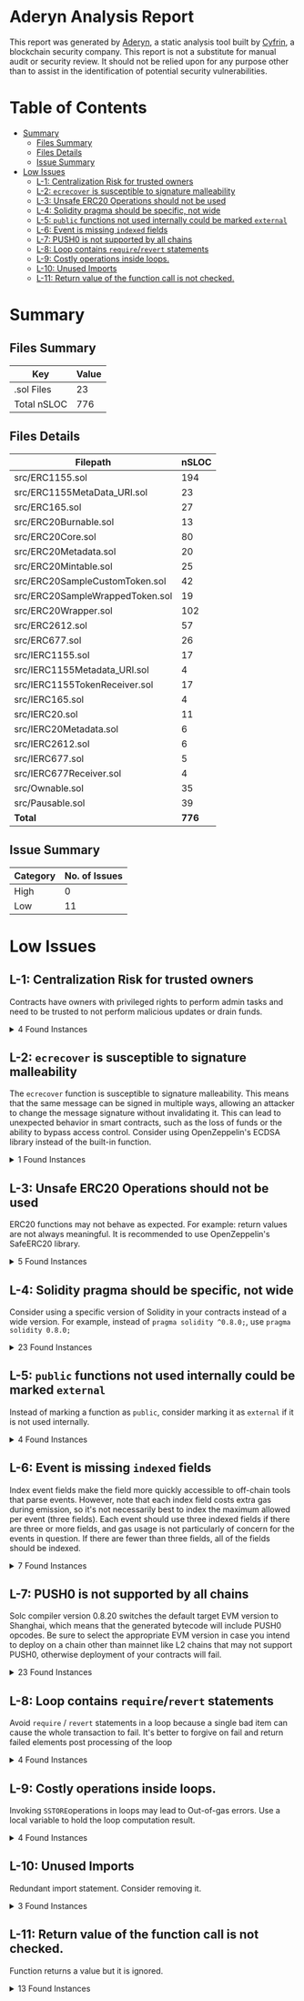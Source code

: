 # Aderyn Analysis Report

This report was generated by [Aderyn](https://github.com/Cyfrin/aderyn), a static analysis tool built by [Cyfrin](https://cyfrin.io), a blockchain security company. This report is not a substitute for manual audit or security review. It should not be relied upon for any purpose other than to assist in the identification of potential security vulnerabilities.
# Table of Contents

- [Summary](#summary)
  - [Files Summary](#files-summary)
  - [Files Details](#files-details)
  - [Issue Summary](#issue-summary)
- [Low Issues](#low-issues)
  - [L-1: Centralization Risk for trusted owners](#l-1-centralization-risk-for-trusted-owners)
  - [L-2: `ecrecover` is susceptible to signature malleability](#l-2-ecrecover-is-susceptible-to-signature-malleability)
  - [L-3: Unsafe ERC20 Operations should not be used](#l-3-unsafe-erc20-operations-should-not-be-used)
  - [L-4: Solidity pragma should be specific, not wide](#l-4-solidity-pragma-should-be-specific-not-wide)
  - [L-5: `public` functions not used internally could be marked `external`](#l-5-public-functions-not-used-internally-could-be-marked-external)
  - [L-6: Event is missing `indexed` fields](#l-6-event-is-missing-indexed-fields)
  - [L-7: PUSH0 is not supported by all chains](#l-7-push0-is-not-supported-by-all-chains)
  - [L-8: Loop contains `require`/`revert` statements](#l-8-loop-contains-requirerevert-statements)
  - [L-9: Costly operations inside loops.](#l-9-costly-operations-inside-loops)
  - [L-10: Unused Imports](#l-10-unused-imports)
  - [L-11: Return value of the function call is not checked.](#l-11-return-value-of-the-function-call-is-not-checked)


# Summary

## Files Summary

| Key | Value |
| --- | --- |
| .sol Files | 23 |
| Total nSLOC | 776 |


## Files Details

| Filepath | nSLOC |
| --- | --- |
| src/ERC1155.sol | 194 |
| src/ERC1155MetaData_URI.sol | 23 |
| src/ERC165.sol | 27 |
| src/ERC20Burnable.sol | 13 |
| src/ERC20Core.sol | 80 |
| src/ERC20Metadata.sol | 20 |
| src/ERC20Mintable.sol | 25 |
| src/ERC20SampleCustomToken.sol | 42 |
| src/ERC20SampleWrappedToken.sol | 19 |
| src/ERC20Wrapper.sol | 102 |
| src/ERC2612.sol | 57 |
| src/ERC677.sol | 26 |
| src/IERC1155.sol | 17 |
| src/IERC1155Metadata_URI.sol | 4 |
| src/IERC1155TokenReceiver.sol | 17 |
| src/IERC165.sol | 4 |
| src/IERC20.sol | 11 |
| src/IERC20Metadata.sol | 6 |
| src/IERC2612.sol | 6 |
| src/IERC677.sol | 5 |
| src/IERC677Receiver.sol | 4 |
| src/Ownable.sol | 35 |
| src/Pausable.sol | 39 |
| **Total** | **776** |


## Issue Summary

| Category | No. of Issues |
| --- | --- |
| High | 0 |
| Low | 11 |


# Low Issues

## L-1: Centralization Risk for trusted owners

Contracts have owners with privileged rights to perform admin tasks and need to be trusted to not perform malicious updates or drain funds.

<details><summary>4 Found Instances</summary>


- Found in src/ERC20SampleCustomToken.sol [Line: 44](src/ERC20SampleCustomToken.sol#L44)

	```solidity
	contract ERC20SampleCustomToken is ERC20Core, ERC20Metadata, ERC20Mintable, ERC20Burnable, Pausable, Ownable, ERC2612, ERC677, ERC165 {
	```

- Found in src/ERC20SampleCustomToken.sol [Line: 63](src/ERC20SampleCustomToken.sol#L63)

	```solidity
	    function mint(address _to, uint256 _value) public override pausable onlyOwner returns (bool) {
	```

- Found in src/ERC20SampleWrappedToken.sol [Line: 24](src/ERC20SampleWrappedToken.sol#L24)

	```solidity
	contract ERC20SampleWrappedToken is ERC20Core, ERC20Metadata, ERC20Wrapper, Ownable {
	```

- Found in src/Ownable.sol [Line: 47](src/Ownable.sol#L47)

	```solidity
	    function transferOwnership(address newOwner) public virtual onlyOwner {
	```

</details>



## L-2: `ecrecover` is susceptible to signature malleability

The `ecrecover` function is susceptible to signature malleability. This means that the same message can be signed in multiple ways, allowing an attacker to change the message signature without invalidating it. This can lead to unexpected behavior in smart contracts, such as the loss of funds or the ability to bypass access control. Consider using OpenZeppelin's ECDSA library instead of the built-in function.

<details><summary>1 Found Instances</summary>


- Found in src/ERC2612.sol [Line: 120](src/ERC2612.sol#L120)

	```solidity
	        address signer = ecrecover(digest, v, r, s);
	```

</details>



## L-3: Unsafe ERC20 Operations should not be used

ERC20 functions may not behave as expected. For example: return values are not always meaningful. It is recommended to use OpenZeppelin's SafeERC20 library.

<details><summary>5 Found Instances</summary>


- Found in src/ERC20Wrapper.sol [Line: 203](src/ERC20Wrapper.sol#L203)

	```solidity
	        ERC20Core(underlying()).transferFrom(msg.sender, address(this), _value);
	```

- Found in src/ERC20Wrapper.sol [Line: 252](src/ERC20Wrapper.sol#L252)

	```solidity
	        ERC20Core(underlying()).transferFrom(msg.sender, address(this), _value);
	```

- Found in src/ERC20Wrapper.sol [Line: 293](src/ERC20Wrapper.sol#L293)

	```solidity
	        ERC20Core(underlying()).transfer(msg.sender, _value);
	```

- Found in src/ERC20Wrapper.sol [Line: 334](src/ERC20Wrapper.sol#L334)

	```solidity
	        ERC20Core(underlying()).transfer(msg.sender, _value);
	```

- Found in src/ERC677.sol [Line: 51](src/ERC677.sol#L51)

	```solidity
	        super.transfer(to, value);
	```

</details>



## L-4: Solidity pragma should be specific, not wide

Consider using a specific version of Solidity in your contracts instead of a wide version. For example, instead of `pragma solidity ^0.8.0;`, use `pragma solidity 0.8.0;`

<details><summary>23 Found Instances</summary>


- Found in src/ERC1155.sol [Line: 2](src/ERC1155.sol#L2)

	```solidity
	pragma solidity ^0.8.28;
	```

- Found in src/ERC1155MetaData_URI.sol [Line: 2](src/ERC1155MetaData_URI.sol#L2)

	```solidity
	pragma solidity ^0.8.28;
	```

- Found in src/ERC165.sol [Line: 2](src/ERC165.sol#L2)

	```solidity
	pragma solidity ^0.8.28;
	```

- Found in src/ERC20Burnable.sol [Line: 2](src/ERC20Burnable.sol#L2)

	```solidity
	pragma solidity ^0.8.28;
	```

- Found in src/ERC20Core.sol [Line: 2](src/ERC20Core.sol#L2)

	```solidity
	pragma solidity ^0.8.28;
	```

- Found in src/ERC20Metadata.sol [Line: 2](src/ERC20Metadata.sol#L2)

	```solidity
	pragma solidity ^0.8.28;
	```

- Found in src/ERC20Mintable.sol [Line: 2](src/ERC20Mintable.sol#L2)

	```solidity
	pragma solidity ^0.8.28;
	```

- Found in src/ERC20SampleCustomToken.sol [Line: 2](src/ERC20SampleCustomToken.sol#L2)

	```solidity
	pragma solidity ^0.8.28;
	```

- Found in src/ERC20SampleWrappedToken.sol [Line: 2](src/ERC20SampleWrappedToken.sol#L2)

	```solidity
	pragma solidity ^0.8.28;
	```

- Found in src/ERC20Wrapper.sol [Line: 2](src/ERC20Wrapper.sol#L2)

	```solidity
	pragma solidity ^0.8.28;
	```

- Found in src/ERC2612.sol [Line: 2](src/ERC2612.sol#L2)

	```solidity
	pragma solidity ^0.8.28;
	```

- Found in src/ERC677.sol [Line: 2](src/ERC677.sol#L2)

	```solidity
	pragma solidity ^0.8.28;
	```

- Found in src/IERC1155.sol [Line: 2](src/IERC1155.sol#L2)

	```solidity
	pragma solidity ^0.8.28;
	```

- Found in src/IERC1155Metadata_URI.sol [Line: 2](src/IERC1155Metadata_URI.sol#L2)

	```solidity
	pragma solidity ^0.8.28;
	```

- Found in src/IERC1155TokenReceiver.sol [Line: 2](src/IERC1155TokenReceiver.sol#L2)

	```solidity
	pragma solidity ^0.8.28;
	```

- Found in src/IERC165.sol [Line: 2](src/IERC165.sol#L2)

	```solidity
	pragma solidity ^0.8.28;
	```

- Found in src/IERC20.sol [Line: 2](src/IERC20.sol#L2)

	```solidity
	pragma solidity ^0.8.28;
	```

- Found in src/IERC20Metadata.sol [Line: 2](src/IERC20Metadata.sol#L2)

	```solidity
	pragma solidity ^0.8.28;
	```

- Found in src/IERC2612.sol [Line: 2](src/IERC2612.sol#L2)

	```solidity
	pragma solidity ^0.8.28;
	```

- Found in src/IERC677.sol [Line: 2](src/IERC677.sol#L2)

	```solidity
	pragma solidity ^0.8.28;
	```

- Found in src/IERC677Receiver.sol [Line: 2](src/IERC677Receiver.sol#L2)

	```solidity
	pragma solidity ^0.8.28;
	```

- Found in src/Ownable.sol [Line: 2](src/Ownable.sol#L2)

	```solidity
	pragma solidity ^0.8.28;
	```

- Found in src/Pausable.sol [Line: 2](src/Pausable.sol#L2)

	```solidity
	pragma solidity ^0.8.28;
	```

</details>



## L-5: `public` functions not used internally could be marked `external`

Instead of marking a function as `public`, consider marking it as `external` if it is not used internally.

<details><summary>4 Found Instances</summary>


- Found in src/ERC20SampleCustomToken.sol [Line: 69](src/ERC20SampleCustomToken.sol#L69)

	```solidity
	    function burn(uint256 _value) public override pausable returns (bool) {
	```

- Found in src/ERC20SampleCustomToken.sol [Line: 75](src/ERC20SampleCustomToken.sol#L75)

	```solidity
	    function burn(address _from, uint256 _value) public pausable returns (bool) {
	```

- Found in src/ERC20SampleCustomToken.sol [Line: 81](src/ERC20SampleCustomToken.sol#L81)

	```solidity
	    function decimals() public pure override returns (uint8) {
	```

- Found in src/ERC20SampleWrappedToken.sol [Line: 35](src/ERC20SampleWrappedToken.sol#L35)

	```solidity
	    function decimals() public pure override returns (uint8) {
	```

</details>



## L-6: Event is missing `indexed` fields

Index event fields make the field more quickly accessible to off-chain tools that parse events. However, note that each index field costs extra gas during emission, so it's not necessarily best to index the maximum allowed per event (three fields). Each event should use three indexed fields if there are three or more fields, and gas usage is not particularly of concern for the events in question. If there are fewer than three fields, all of the fields should be indexed.

<details><summary>7 Found Instances</summary>


- Found in src/ERC20SampleCustomToken.sol [Line: 46](src/ERC20SampleCustomToken.sol#L46)

	```solidity
	    event SCT_Minted(address indexed toAccount, uint256 amount);
	```

- Found in src/ERC20SampleCustomToken.sol [Line: 47](src/ERC20SampleCustomToken.sol#L47)

	```solidity
	    event SCT_Burned(address indexed fromAccount, uint256 amount);
	```

- Found in src/IERC1155.sol [Line: 14](src/IERC1155.sol#L14)

	```solidity
	    event ApprovalForAll(address indexed _owner, address indexed _operator, bool _approved);
	```

- Found in src/IERC1155.sol [Line: 15](src/IERC1155.sol#L15)

	```solidity
	    event URI(string _value, uint256 indexed _id);
	```

- Found in src/IERC20.sol [Line: 16](src/IERC20.sol#L16)

	```solidity
	    event Transfer(address indexed _from, address indexed _to, uint256 _value);
	```

- Found in src/IERC20.sol [Line: 22](src/IERC20.sol#L22)

	```solidity
	    event Approval(address indexed _owner, address indexed _spender, uint256 _value);
	```

- Found in src/IERC677.sol [Line: 11](src/IERC677.sol#L11)

	```solidity
	    event Transfer(address from, address to, uint256 value, bytes data);
	```

</details>



## L-7: PUSH0 is not supported by all chains

Solc compiler version 0.8.20 switches the default target EVM version to Shanghai, which means that the generated bytecode will include PUSH0 opcodes. Be sure to select the appropriate EVM version in case you intend to deploy on a chain other than mainnet like L2 chains that may not support PUSH0, otherwise deployment of your contracts will fail.

<details><summary>23 Found Instances</summary>


- Found in src/ERC1155.sol [Line: 2](src/ERC1155.sol#L2)

	```solidity
	pragma solidity ^0.8.28;
	```

- Found in src/ERC1155MetaData_URI.sol [Line: 2](src/ERC1155MetaData_URI.sol#L2)

	```solidity
	pragma solidity ^0.8.28;
	```

- Found in src/ERC165.sol [Line: 2](src/ERC165.sol#L2)

	```solidity
	pragma solidity ^0.8.28;
	```

- Found in src/ERC20Burnable.sol [Line: 2](src/ERC20Burnable.sol#L2)

	```solidity
	pragma solidity ^0.8.28;
	```

- Found in src/ERC20Core.sol [Line: 2](src/ERC20Core.sol#L2)

	```solidity
	pragma solidity ^0.8.28;
	```

- Found in src/ERC20Metadata.sol [Line: 2](src/ERC20Metadata.sol#L2)

	```solidity
	pragma solidity ^0.8.28;
	```

- Found in src/ERC20Mintable.sol [Line: 2](src/ERC20Mintable.sol#L2)

	```solidity
	pragma solidity ^0.8.28;
	```

- Found in src/ERC20SampleCustomToken.sol [Line: 2](src/ERC20SampleCustomToken.sol#L2)

	```solidity
	pragma solidity ^0.8.28;
	```

- Found in src/ERC20SampleWrappedToken.sol [Line: 2](src/ERC20SampleWrappedToken.sol#L2)

	```solidity
	pragma solidity ^0.8.28;
	```

- Found in src/ERC20Wrapper.sol [Line: 2](src/ERC20Wrapper.sol#L2)

	```solidity
	pragma solidity ^0.8.28;
	```

- Found in src/ERC2612.sol [Line: 2](src/ERC2612.sol#L2)

	```solidity
	pragma solidity ^0.8.28;
	```

- Found in src/ERC677.sol [Line: 2](src/ERC677.sol#L2)

	```solidity
	pragma solidity ^0.8.28;
	```

- Found in src/IERC1155.sol [Line: 2](src/IERC1155.sol#L2)

	```solidity
	pragma solidity ^0.8.28;
	```

- Found in src/IERC1155Metadata_URI.sol [Line: 2](src/IERC1155Metadata_URI.sol#L2)

	```solidity
	pragma solidity ^0.8.28;
	```

- Found in src/IERC1155TokenReceiver.sol [Line: 2](src/IERC1155TokenReceiver.sol#L2)

	```solidity
	pragma solidity ^0.8.28;
	```

- Found in src/IERC165.sol [Line: 2](src/IERC165.sol#L2)

	```solidity
	pragma solidity ^0.8.28;
	```

- Found in src/IERC20.sol [Line: 2](src/IERC20.sol#L2)

	```solidity
	pragma solidity ^0.8.28;
	```

- Found in src/IERC20Metadata.sol [Line: 2](src/IERC20Metadata.sol#L2)

	```solidity
	pragma solidity ^0.8.28;
	```

- Found in src/IERC2612.sol [Line: 2](src/IERC2612.sol#L2)

	```solidity
	pragma solidity ^0.8.28;
	```

- Found in src/IERC677.sol [Line: 2](src/IERC677.sol#L2)

	```solidity
	pragma solidity ^0.8.28;
	```

- Found in src/IERC677Receiver.sol [Line: 2](src/IERC677Receiver.sol#L2)

	```solidity
	pragma solidity ^0.8.28;
	```

- Found in src/Ownable.sol [Line: 2](src/Ownable.sol#L2)

	```solidity
	pragma solidity ^0.8.28;
	```

- Found in src/Pausable.sol [Line: 2](src/Pausable.sol#L2)

	```solidity
	pragma solidity ^0.8.28;
	```

</details>



## L-8: Loop contains `require`/`revert` statements

Avoid `require` / `revert` statements in a loop because a single bad item can cause the whole transaction to fail. It's better to forgive on fail and return failed elements post processing of the loop

<details><summary>4 Found Instances</summary>


- Found in src/ERC1155.sol [Line: 366](src/ERC1155.sol#L366)

	```solidity
	        for (uint256 i = 0; i < _ids.length; i++) {
	```

- Found in src/ERC1155.sol [Line: 421](src/ERC1155.sol#L421)

	```solidity
	        for (uint256 i = 0; i < _ids.length; i++) {
	```

- Found in src/ERC1155.sol [Line: 467](src/ERC1155.sol#L467)

	```solidity
	        for (uint256 i = 0; i < _ids.length; i++) {
	```

- Found in src/ERC165.sol [Line: 75](src/ERC165.sol#L75)

	```solidity
	        for (uint256 i = 0; i < interfaceIds.length; i++) {
	```

</details>



## L-9: Costly operations inside loops.

Invoking `SSTORE`operations in loops may lead to Out-of-gas errors. Use a local variable to hold the loop computation result.

<details><summary>4 Found Instances</summary>


- Found in src/ERC1155.sol [Line: 366](src/ERC1155.sol#L366)

	```solidity
	        for (uint256 i = 0; i < _ids.length; i++) {
	```

- Found in src/ERC1155.sol [Line: 421](src/ERC1155.sol#L421)

	```solidity
	        for (uint256 i = 0; i < _ids.length; i++) {
	```

- Found in src/ERC1155.sol [Line: 467](src/ERC1155.sol#L467)

	```solidity
	        for (uint256 i = 0; i < _ids.length; i++) {
	```

- Found in src/ERC165.sol [Line: 75](src/ERC165.sol#L75)

	```solidity
	        for (uint256 i = 0; i < interfaceIds.length; i++) {
	```

</details>



## L-10: Unused Imports

Redundant import statement. Consider removing it.

<details><summary>3 Found Instances</summary>


- Found in src/ERC20SampleWrappedToken.sol [Line: 6](src/ERC20SampleWrappedToken.sol#L6)

	```solidity
	import {ERC20Mintable} from "./ERC20Mintable.sol";
	```

- Found in src/ERC20SampleWrappedToken.sol [Line: 7](src/ERC20SampleWrappedToken.sol#L7)

	```solidity
	import {ERC20Burnable} from "./ERC20Burnable.sol";
	```

- Found in src/ERC20SampleWrappedToken.sol [Line: 9](src/ERC20SampleWrappedToken.sol#L9)

	```solidity
	import {Pausable} from "./Pausable.sol";
	```

</details>



## L-11: Return value of the function call is not checked.

Function returns a value but it is ignored.

<details><summary>13 Found Instances</summary>


- Found in src/ERC20SampleCustomToken.sol [Line: 60](src/ERC20SampleCustomToken.sol#L60)

	```solidity
	        mint(msg.sender, STARTING_TOTAL_SUPPLY);
	```

- Found in src/ERC20SampleCustomToken.sol [Line: 64](src/ERC20SampleCustomToken.sol#L64)

	```solidity
	        super.mint(_to, _value);
	```

- Found in src/ERC20SampleCustomToken.sol [Line: 70](src/ERC20SampleCustomToken.sol#L70)

	```solidity
	        super.burn(_value);
	```

- Found in src/ERC20SampleCustomToken.sol [Line: 76](src/ERC20SampleCustomToken.sol#L76)

	```solidity
	        burnFrom(_from, _value);
	```

- Found in src/ERC20Wrapper.sol [Line: 186](src/ERC20Wrapper.sol#L186)

	```solidity
	        mint(msg.sender, _value);
	```

- Found in src/ERC20Wrapper.sol [Line: 203](src/ERC20Wrapper.sol#L203)

	```solidity
	        ERC20Core(underlying()).transferFrom(msg.sender, address(this), _value);
	```

- Found in src/ERC20Wrapper.sol [Line: 235](src/ERC20Wrapper.sol#L235)

	```solidity
	        mint(_to, _value);
	```

- Found in src/ERC20Wrapper.sol [Line: 252](src/ERC20Wrapper.sol#L252)

	```solidity
	        ERC20Core(underlying()).transferFrom(msg.sender, address(this), _value);
	```

- Found in src/ERC20Wrapper.sol [Line: 283](src/ERC20Wrapper.sol#L283)

	```solidity
	        burn(_value);
	```

- Found in src/ERC20Wrapper.sol [Line: 293](src/ERC20Wrapper.sol#L293)

	```solidity
	        ERC20Core(underlying()).transfer(msg.sender, _value);
	```

- Found in src/ERC20Wrapper.sol [Line: 324](src/ERC20Wrapper.sol#L324)

	```solidity
	        burn(_value);
	```

- Found in src/ERC20Wrapper.sol [Line: 334](src/ERC20Wrapper.sol#L334)

	```solidity
	        ERC20Core(underlying()).transfer(msg.sender, _value);
	```

- Found in src/ERC677.sol [Line: 51](src/ERC677.sol#L51)

	```solidity
	        super.transfer(to, value);
	```

</details>




